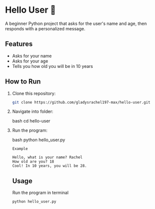 # Hello User 🎉

A beginner Python project that asks for the user's name and age, then responds with a personalized message.  

## Features
- Asks for your name  
- Asks for your age  
- Tells you how old you will be in 10 years  

## How to Run
1. Clone this repository:  
   ```bash
   git clone https://github.com/gladysrachel197-max/hello-user.git

2. Navigate  into folder:

     bash
    cd hello-user

3. Run the program:
     
    bash
    python hello_user.py

       Example

       Hello, what is your name? Rachel
       How old are you? 18
       Cool! In 10 years, you will be 28.


      ## Usage

   Run the program in terminal
   ```bash
   python hello_user.py


